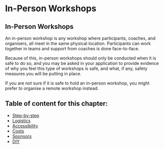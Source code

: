 # In-Person Workshops

## In-Person Workshops

An in-person workshop is any workshop where participants, coaches, and organisers, all meet in the same physical location. Participants can work together in teams and support from coaches is done face-to-face.

Because of this, in-person workshops should only be conducted when it is safe to do so, and you may be asked in your application to provide evidence of why you feel this type of workshops is safe, and what, if any, safety measures you will be putting in place.

If you are not sure if it is safe to hold an in-person workshop, you might prefer to organise a remote workshop instead.

## Table of content for this chapter:

* [Step-by-step](step_by_step/)
* [Logistics](logistics.md)
* [Accessibility](accessibility/)
* [Costs](https://github.com/DjangoGirls/organizer-manual/tree/a39f39d6eff5fbd557d71d4b6d7414de32d5fdee/in_person_workshops/costs.md)
* [Sponsors](in_person_sponsors/)
* [DIY](https://github.com/DjangoGirls/organizer-manual/tree/a39f39d6eff5fbd557d71d4b6d7414de32d5fdee/in_person_workshops/diy)

